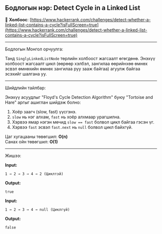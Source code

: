 ## Бодлогын нэр: Detect Cycle in a Linked List

🔗 **Холбоос**: [https://www.hackerrank.com/challenges/detect-whether-a-linked-list-contains-a-cycle?isFullScreen=true](https://www.hackerrank.com/challenges/detect-whether-a-linked-list-contains-a-cycle?isFullScreen=true)

---

Бодлогын Монгол орчуулга:

Танд `SinglyLinkedListNode` төрлийн холбоост жагсаалт өгөгдөнө. Энэхүү холбоост жагсаалт цикл (өөрөөр хэлбэл, зангилаа өөрийнхөө өмнөх эсвэл өмнөхийн өмнөх зангилаа руу зааж байгаа)
агуулж байгаа эсэхийг шалгана уу.

---

Шийдлийн тайлбар:

Энэхүү асуудлыг "Floyd's Cycle Detection Algorithm" буюу "Tortoise and Hare" аргыг ашиглан шийдэж болно:

1. Хоёр заагч (slow, fast) үүсгэнэ.
2. `slow` нь нэг алхам, `fast` нь хоёр алхмаар урагшилна.
3. Хэрвээ ямар нэгэн мөчид `slow == fast` болвол цикл байгаа гэсэн үг.
4. Хэрвээ `fast` эсвэл `fast.next` нь `null` болвол цикл байхгүй.

Цаг хугацааны төвөгшил: **O(n)**  
Санах ойн төвөгшил: **O(1)**

---

Жишээ:

**Input:**
```
1 → 2 → 3 → 4 → 2 (Циклтэй)
```

**Output:**
```
true
```

**Input:**
```
1 → 2 → 3 → 4 → null (Циклгүй)
```

**Output:**
```
false
```

